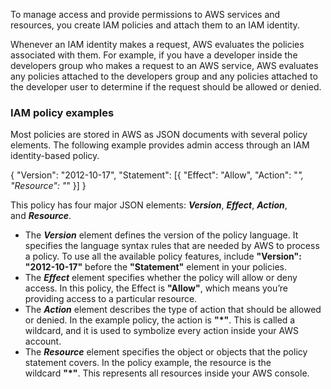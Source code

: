 To manage access and provide permissions to AWS services and resources, you create IAM policies and attach them to an IAM identity.

Whenever an IAM identity makes a request, AWS evaluates the policies associated with them. For example, if you have a developer inside the developers group who makes a request to an AWS service, AWS evaluates any policies attached to the developers group and any policies attached to the developer user to determine if the request should be allowed or denied.

### IAM policy examples

Most policies are stored in AWS as JSON documents with several policy elements. The following example provides admin access through an IAM identity-based policy.

{
"Version": "2012-10-17",
"Statement": [{
"Effect": "Allow",
"Action": "*",
"Resource": "*"
}]
}

This policy has four major JSON elements: _**Version**_, _**Effect**_, _**Action**_, and _**Resource**_.

- The _**Version**_ element defines the version of the policy language. It specifies the language syntax rules that are needed by AWS to process a policy. To use all the available policy features, include **"Version": "2012-10-17"** before the **"Statement"** element in your policies.
- The _**Effect**_ element specifies whether the policy will allow or deny access. In this policy, the Effect is **"Allow"**, which means you’re providing access to a particular resource.
- The _**Action**_ element describes the type of action that should be allowed or denied. In the example policy, the action is **"*"**. This is called a wildcard, and it is used to symbolize every action inside your AWS account.
- The _**Resource**_ element specifies the object or objects that the policy statement covers. In the policy example, the resource is the wildcard **"*"**. This represents all resources inside your AWS console.